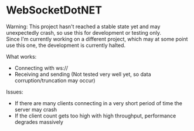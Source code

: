 WebSocketDotNET
===============
Warning: This project hasn't reached a stable state yet and may unexpectedly crash, so use this for development or testing only.  
Since I'm currently working on a different project, which may at some point use this one, the development is currently halted.

What works:
- Connecting with ws://
- Receiving and sending (Not tested very well yet, so data corruption/truncation may occur)

Issues:
- If there are many clients connecting in a very short period of time the server may crash
- If the client count gets too high with high throughput, performance degrades massively